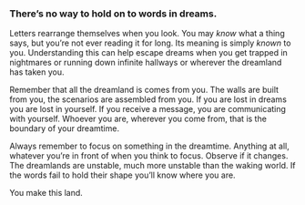 ### There’s no way to hold on to words in dreams.

Letters rearrange themselves when you look. You may _know_ what a thing says, but you’re not ever reading it for long. Its meaning is simply _known_ to you. Understanding this can help escape dreams when you get trapped in nightmares or running down infinite hallways or wherever the dreamland has taken you. 

Remember that all the dreamland is comes from you. The walls are built from you, the scenarios are assembled from you. If you are lost in dreams you are lost in yourself. If you receive a message, you are communicating with yourself. Whoever you are, wherever you come from, that is the boundary of your dreamtime. 

Always remember to focus on something in the dreamtime. Anything at all, whatever you’re in front of when you think to focus. Observe if it changes. The dreamlands are unstable, much more unstable than the waking world. If the words fail to hold their shape you’ll know where you are. 

You make this land. 
